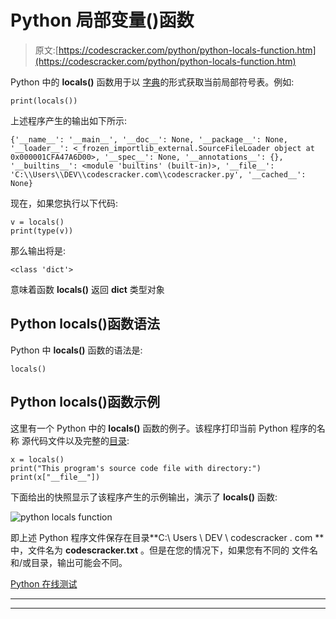 # Python 局部变量()函数

> 原文:[https://codescracker.com/python/python-locals-function.htm](https://codescracker.com/python/python-locals-function.htm)

Python 中的 **locals()** 函数用于以 [字典](/python/python-dictionary.htm)的形式获取当前局部符号表。例如:

```
print(locals())
```

上述程序产生的输出如下所示:

```
{'__name__': '__main__', '__doc__': None, '__package__': None, '__loader__': <_frozen_importlib_external.SourceFileLoader object at 0x000001CFA47A6D00>, '__spec__': None, '__annotations__': {}, '__builtins__': <module 'builtins' (built-in)>, '__file__': 'C:\\Users\\DEV\\codescracker.com\\codescracker.py', '__cached__': None}
```

现在，如果您执行以下代码:

```
v = locals()
print(type(v))
```

那么输出将是:

```
<class 'dict'>
```

意味着函数 **locals()** 返回 **dict** 类型对象

## Python locals()函数语法

Python 中 **locals()** 函数的语法是:

```
locals()
```

## Python locals()函数示例

这里有一个 Python 中的 **locals()** 函数的例子。该程序打印当前 Python 程序的名称 源代码文件以及完整的[目录](/operating-system/directories.htm):

```
x = locals()
print("This program's source code file with directory:")
print(x["__file__"])
```

下面给出的快照显示了该程序产生的示例输出，演示了 **locals()** 函数:

![python locals function](../Images/c284b999552a2707714fbe00da51257b.png)

即上述 Python 程序文件保存在目录**C:\ Users \ DEV \ codescracker . com \** 中，文件名为 **codescracker.txt** 。但是在您的情况下，如果您有不同的 文件名和/或目录，输出可能会不同。

[Python 在线测试](/exam/showtest.php?subid=10)

* * *

* * *